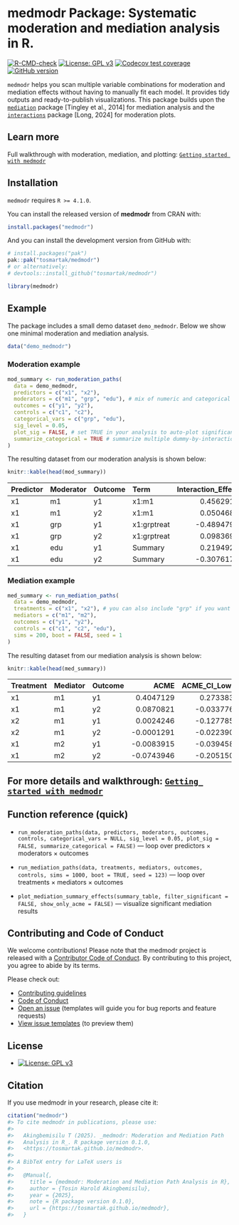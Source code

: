
# medmodr Package: Systematic moderation and mediation analysis in R.

<!-- badges: start -->

[![R-CMD-check](https://github.com/tosmartak/medmodr/actions/workflows/R-CMD-check.yaml/badge.svg)](https://github.com/tosmartak/medmodr/actions/workflows/R-CMD-check.yaml)
[![License: GPL
v3](https://img.shields.io/badge/License-GPL%20v3-blue.svg)](https://www.gnu.org/licenses/gpl-3.0)
[![Codecov test
coverage](https://codecov.io/gh/tosmartak/medmodr/graph/badge.svg)](https://app.codecov.io/gh/tosmartak/medmodr)
[![GitHub
version](https://img.shields.io/github/r-package/v/tosmartak/medmodr)](https://github.com/tosmartak/medmodr)
<!-- badges: end -->

<!-- CRAN badges (uncomment once on CRAN)
[![CRAN status](https://www.r-pkg.org/badges/version/medmodr)](https://CRAN.R-project.org/package=medmodr)
[![CRAN downloads](https://cranlogs.r-pkg.org/badges/last-month/medmodr)](https://CRAN.R-project.org/package=medmodr)
[![CRAN checks](https://badges.cranchecks.info/worst/medmodr.svg)](https://cran.r-project.org/web/checks/check_results_medmodr.html)
-->

`medmodr` helps you scan multiple variable combinations for moderation
and mediation effects without having to manually fit each model. It
provides tidy outputs and ready-to-publish visualizations. This package
builds upon the
[`mediation`](https://CRAN.R-project.org/package=mediation) package
\[Tingley et al., 2014\] for mediation analysis and the
[`interactions`](https://CRAN.R-project.org/package=interactions)
package \[Long, 2024\] for moderation plots.

## Learn more

Full walkthrough with moderation, mediation, and plotting:
[`Getting started with medmodr`](https://tosmartak.github.io/medmodr/articles/getting-started.html)

## Installation

`medmodr` requires `R >= 4.1.0`.

You can install the released version of **medmodr** from CRAN with:

``` r
install.packages("medmodr")
```

And you can install the development version from GitHub with:

``` r
# install.packages("pak")
pak::pak("tosmartak/medmodr")
# or alternatively:
# devtools::install_github("tosmartak/medmodr")
```

``` r
library(medmodr)
```

## Example

The package includes a small demo dataset `demo_medmodr`. Below we show
one minimal moderation and mediation analysis.

``` r
data("demo_medmodr")
```

### Moderation example

``` r
mod_summary <- run_moderation_paths(
  data = demo_medmodr,
  predictors = c("x1", "x2"),
  moderators = c("m1", "grp", "edu"), # mix of numeric and categorical
  outcomes = c("y1", "y2"),
  controls = c("c1", "c2"),
  categorical_vars = c("grp", "edu"),
  sig_level = 0.05,
  plot_sig = FALSE, # set TRUE in your analysis to auto-plot significant interactions using the interaction package
  summarize_categorical = TRUE # summarize multiple dummy-by-interaction lines into a single row per categorical mod
)
```

The resulting dataset from our moderation analysis is shown below:

``` r
knitr::kable(head(mod_summary))
```

| Predictor | Moderator | Outcome | Term        | Interaction_Effect | Std_Error |    T_value |   P_value |   CI_Lower |   CI_Upper | Has_Moderation |
|:----------|:----------|:--------|:------------|-------------------:|----------:|-----------:|----------:|-----------:|-----------:|:---------------|
| x1        | m1        | y1      | x1:m1       |          0.4562917 | 0.0498605 |  9.1513655 | 0.0000000 |  0.3585651 |  0.5540183 | TRUE           |
| x1        | m1        | y2      | x1:m1       |          0.0504688 | 0.0687074 |  0.7345471 | 0.4635023 | -0.0841977 |  0.1851354 | FALSE          |
| x1        | grp       | y1      | x1:grptreat |         -0.4894794 | 0.1869071 | -2.6188375 | 0.0095200 | -0.8558173 | -0.1231414 | TRUE           |
| x1        | grp       | y2      | x1:grptreat |          0.0983691 | 0.1979661 |  0.4968987 | 0.6198231 | -0.2896445 |  0.4863827 | FALSE          |
| x1        | edu       | y1      | Summary     |          0.2194922 | 0.2411250 |  0.9102839 | 0.3638141 | -0.2531128 |  0.6920972 | FALSE          |
| x1        | edu       | y2      | Summary     |         -0.3076175 | 0.2508876 | -1.2261170 | 0.2216563 | -0.7993572 |  0.1841221 | FALSE          |

### Mediation example

``` r
med_summary <- run_mediation_paths(
  data = demo_medmodr,
  treatments = c("x1", "x2"), # you can also include "grp" if you want to treat it as a treatment
  mediators = c("m1", "m2"),
  outcomes = c("y1", "y2"),
  controls = c("c1", "c2", "edu"),
  sims = 200, boot = FALSE, seed = 1
)
```

The resulting dataset from our mediation analysis is shown below:

``` r
knitr::kable(head(med_summary))
```

| Treatment | Mediator | Outcome |       ACME | ACME_CI_Lower | ACME_CI_Upper | ACME_p |        ADE | ADE_CI_Lower | ADE_CI_Upper | ADE_p | Total_Effect | Total_Effect_CI_Lower | Total_Effect_CI_Upper | Total_Effect_p | Prop_Mediated | PropMediated_CI_Lower | PropMediated_CI_Upper | PropMediated_p | Has_Mediation |
|:----------|:---------|:--------|-----------:|--------------:|--------------:|-------:|-----------:|-------------:|-------------:|------:|-------------:|----------------------:|----------------------:|---------------:|--------------:|----------------------:|----------------------:|---------------:|:--------------|
| x1        | m1       | y1      |  0.4047129 |     0.2733835 |     0.5278130 |   0.00 |  0.0490381 |   -0.1419017 |    0.2103644 |  0.56 |    0.4537510 |             0.2788478 |             0.6174781 |           0.00 |     0.8879809 |             0.5922091 |             1.4236754 |           0.00 | TRUE          |
| x1        | m1       | y2      |  0.0870821 |    -0.0337763 |     0.1964244 |   0.16 | -0.1090870 |   -0.3300890 |    0.0776391 |  0.31 |   -0.0220049 |            -0.2018976 |             0.1506394 |           0.80 |    -0.3005459 |           -11.9603192 |            13.4232514 |           0.86 | FALSE         |
| x2        | m1       | y1      |  0.0024246 |    -0.1277854 |     0.1023357 |   0.91 |  0.0416984 |   -0.1272681 |    0.1958826 |  0.57 |    0.0441230 |            -0.1605703 |             0.2115216 |           0.60 |     0.1958763 |            -9.3779764 |             4.4197954 |           0.77 | FALSE         |
| x2        | m1       | y2      | -0.0001291 |    -0.0223901 |     0.0151895 |   0.93 |  0.7079424 |    0.5375039 |    0.8634700 |  0.00 |    0.7078133 |             0.5269663 |             0.8660899 |           0.00 |     0.0004459 |            -0.0335334 |             0.0209049 |           0.93 | FALSE         |
| x1        | m2       | y1      | -0.0083915 |    -0.0394585 |     0.0139128 |   0.48 |  0.4625412 |    0.2779904 |    0.6254832 |  0.00 |    0.4541498 |             0.2710269 |             0.6105789 |           0.00 |    -0.0126784 |            -0.0971600 |             0.0277309 |           0.48 | FALSE         |
| x1        | m2       | y2      | -0.0743946 |    -0.2051507 |     0.0185182 |   0.12 |  0.0516452 |   -0.1118692 |    0.1960140 |  0.53 |   -0.0227493 |            -0.2317083 |             0.1323458 |           0.81 |     0.5057719 |           -10.2314835 |             8.4874179 |           0.79 | FALSE         |

## For more details and walkthrough: [`Getting started with medmodr`](https://tosmartak.github.io/medmodr/articles/getting-started.html)

## Function reference (quick)

- `run_moderation_paths(data, predictors, moderators, outcomes, controls, categorical_vars = NULL, sig_level = 0.05, plot_sig = FALSE, summarize_categorical = FALSE)`
  — loop over predictors × moderators × outcomes

- `run_mediation_paths(data, treatments, mediators, outcomes, controls, sims = 1000, boot = TRUE, seed = 123)`
  — loop over treatments × mediators × outcomes

- `plot_mediation_summary_effects(summary_table, filter_significant = FALSE, show_only_acme = FALSE)`
  — visualize significant mediation results

## Contributing and Code of Conduct

We welcome contributions! Please note that the medmodr project is
released with a [Contributor Code of
Conduct](https://tosmartak.github.io/medmodr/CODE_OF_CONDUCT.html). By
contributing to this project, you agree to abide by its terms.

Please check out:

- [Contributing guidelines](.github/CONTRIBUTING.md)
- [Code of Conduct](CODE_OF_CONDUCT.md)
- [Open an issue](../../issues) (templates will guide you for bug
  reports and feature requests)
- [View issue templates](.github/ISSUE_TEMPLATE) (to preview them)

## License

- [![License: GPL
  v3](https://img.shields.io/badge/License-GPL%20v3-blue.svg)](https://www.gnu.org/licenses/gpl-3.0)

## Citation

If you use medmodr in your research, please cite it:

``` r
citation("medmodr")
#> To cite medmodr in publications, please use:
#> 
#>   Akingbemisilu T (2025). _medmodr: Moderation and Mediation Path
#>   Analysis in R_. R package version 0.1.0,
#>   <https://tosmartak.github.io/medmodr>.
#> 
#> A BibTeX entry for LaTeX users is
#> 
#>   @Manual{,
#>     title = {medmodr: Moderation and Mediation Path Analysis in R},
#>     author = {Tosin Harold Akingbemisilu},
#>     year = {2025},
#>     note = {R package version 0.1.0},
#>     url = {https://tosmartak.github.io/medmodr},
#>   }
```
